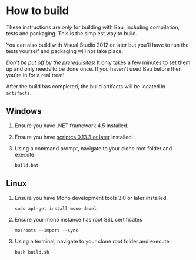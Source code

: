 # How to build

These instructions are *only* for building with Bau, including compilation, tests and packaging. This is the simplest way to build.

You can also build with Visual Studio 2012 or later but you'll have to run the tests yourself and packaging will not take place.

*Don't be put off by the prerequisites!* It only takes a few minutes to set them up and only needs to be done once. If you haven't used Bau before then you're in for a real treat!

After the build has completed, the build artifacts will be located in `artifacts`.

## Windows

1. Ensure you have .NET framework 4.5 installed.

1. Ensure you have [scriptcs 0.13.3 or later](http://chocolatey.org/packages/ScriptCs) installed.

1. Using a command prompt, navigate to your clone root folder and execute:

    `build.bat`

## Linux

1. Ensure you have Mono development tools 3.0 or later installed.

    `sudo apt-get install mono-devel`

1. Ensure your mono instance has root SSL certificates

    `mozroots --import --sync`

1. Using a terminal, navigate to your clone root folder and execute:

    `bash build.sh`
